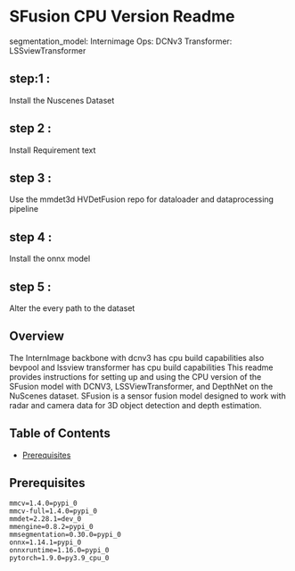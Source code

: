 # SFusion CPU Version Readme

segmentation_model: Internimage
Ops: DCNv3
Transformer: LSSviewTransformer

## step:1 : 
Install the Nuscenes Dataset

## step 2 : 
Install Requirement text

## step 3 :
Use the mmdet3d HVDetFusion repo for dataloader and dataprocessing pipeline

## step 4 :
Install the onnx model

## step 5 :
Alter the every path to the dataset



## Overview
The InternImage backbone with dcnv3 has cpu build capabilities 
also bevpool and lssview transformer has cpu build capabilities 
This readme provides instructions for setting up and using the CPU version of the SFusion model with DCNV3, LSSViewTransformer, and DepthNet on the NuScenes dataset. SFusion is a sensor fusion model designed to work with radar and camera data for 3D object detection and depth estimation.

## Table of Contents

- [Prerequisites](#prerequisites)

## Prerequisites

```shell
mmcv=1.4.0=pypi_0
mmcv-full=1.4.0=pypi_0
mmdet=2.28.1=dev_0
mmengine=0.8.2=pypi_0
mmsegmentation=0.30.0=pypi_0  
onnx=1.14.1=pypi_0
onnxruntime=1.16.0=pypi_0
pytorch=1.9.0=py3.9_cpu_0
```


